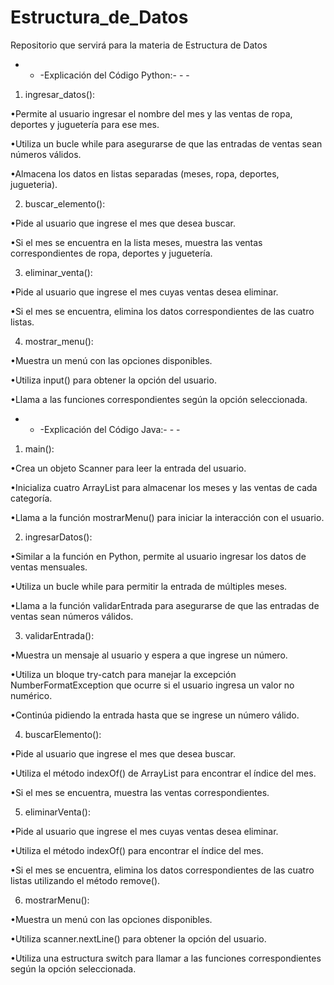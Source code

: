 # Estructura_de_Datos
Repositorio que servirá para la materia de Estructura de Datos 


- - -Explicación del Código Python:- - -

1. ingresar_datos():
 
•Permite al usuario ingresar el nombre del mes y las ventas de ropa, deportes y juguetería para ese mes.
 
•Utiliza un bucle while para asegurarse de que las entradas de ventas sean números válidos.
 
•Almacena los datos en listas separadas (meses, ropa, deportes, jugueteria).

2. buscar_elemento():
 
•Pide al usuario que ingrese el mes que desea buscar.

•Si el mes se encuentra en la lista meses, muestra las ventas correspondientes de ropa, deportes y juguetería.

3. eliminar_venta():
 
•Pide al usuario que ingrese el mes cuyas ventas desea eliminar.
 
•Si el mes se encuentra, elimina los datos correspondientes de las cuatro listas.

4. mostrar_menu():
 
•Muestra un menú con las opciones disponibles.
 
•Utiliza input() para obtener la opción del usuario.
 
•Llama a las funciones correspondientes según la opción seleccionada.


- - -Explicación del Código Java:- - -

1. main():
 
•Crea un objeto Scanner para leer la entrada del usuario.
 
•Inicializa cuatro ArrayList para almacenar los meses y las ventas de cada categoría.
 
•Llama a la función mostrarMenu() para iniciar la interacción con el usuario.

2. ingresarDatos():
 
•Similar a la función en Python, permite al usuario ingresar los datos de ventas mensuales.
 
•Utiliza un bucle while para permitir la entrada de múltiples meses.
 
•Llama a la función validarEntrada para asegurarse de que las entradas de ventas sean números válidos.

3. validarEntrada():
 
•Muestra un mensaje al usuario y espera a que ingrese un número.
 
•Utiliza un bloque try-catch para manejar la excepción         NumberFormatException que ocurre si el usuario ingresa un valor no numérico.
 
•Continúa pidiendo la entrada hasta que se ingrese un número válido.

4. buscarElemento():
 
•Pide al usuario que ingrese el mes que desea buscar.
 
•Utiliza el método indexOf() de ArrayList para encontrar el índice del mes.
 
•Si el mes se encuentra, muestra las ventas correspondientes.

5. eliminarVenta():
 
•Pide al usuario que ingrese el mes cuyas ventas desea eliminar.
 
•Utiliza el método indexOf() para encontrar el índice del mes.
 
•Si el mes se encuentra, elimina los datos correspondientes de las cuatro listas utilizando el método remove().

6. mostrarMenu():
 
•Muestra un menú con las opciones disponibles.
 
•Utiliza scanner.nextLine() para obtener la opción del usuario.
 
•Utiliza una estructura switch para llamar a las funciones correspondientes según la opción seleccionada.